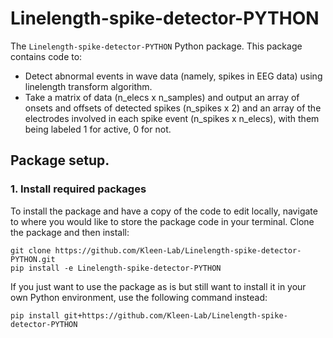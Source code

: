 # Linelength-spike-detector-PYTHON

The `Linelength-spike-detector-PYTHON` Python package. This package contains code to:

- Detect abnormal events in wave data (namely, spikes in EEG data) using linelength transform algorithm.
- Take a matrix of data (n_elecs x n_samples) and output an array of onsets and offsets of detected spikes (n_spikes x 2) 
and an array of the electrodes involved in each spike event (n_spikes x n_elecs), with them being labeled 1 for active, 0 for not.

## Package setup.
### 1. Install required packages

To install the package and have a copy of the code to edit locally, navigate to where you would like to store the package code in your terminal. Clone the package  and then install:
```
git clone https://github.com/Kleen-Lab/Linelength-spike-detector-PYTHON.git
pip install -e Linelength-spike-detector-PYTHON
```

If you just want to use the package as is but still want to install it in your own Python environment, use the following command instead:
```
pip install git+https://github.com/Kleen-Lab/Linelength-spike-detector-PYTHON
```


